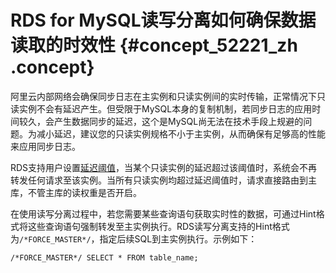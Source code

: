 # RDS for MySQL读写分离如何确保数据读取的时效性 {#concept_52221_zh .concept}

阿里云内部网络会确保同步日志在主实例和只读实例间的实时传输，正常情况下只读实例不会有延迟产生。但受限于MySQL本身的复制机制，若同步日志的应用时间较久，会产生数据同步的延迟，这个是MySQL尚无法在技术手段上规避的问题。为减小延迟，建议您的只读实例规格不小于主实例，从而确保有足够高的性能来应用同步日志。

RDS支持用户设置[延迟阈值](../../../../intl.zh-CN/用户指南/读写分离/修改延迟阈值和读权重分配.md#)，当某个只读实例的延迟超过该阈值时，系统会不再转发任何请求至该实例。当所有只读实例均超过延迟阈值时，请求直接路由到主库，不管主库的读权重是否开启。

在使用读写分离过程中，若您需要某些查询语句获取实时性的数据，可通过Hint格式将这些查询语句强制转发至主实例执行。RDS读写分离支持的Hint格式为`/*FORCE_MASTER*/`，指定后续SQL到主实例执行。示例如下：

``` {#codeblock_nyq_zar_t92}
/*FORCE_MASTER*/ SELECT * FROM table_name;
```


